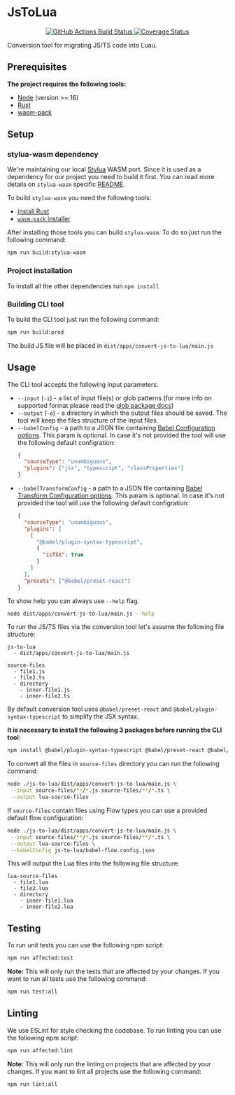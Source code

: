# JsToLua

<div align="center">
	<a href="https://github.com/Roblox/js-to-lua/actions?query=workflow%3AJS%20to%20Lua">
		<img src="https://github.com/Roblox/js-to-lua/workflows/JS%20to%20Lua/badge.svg" alt="GitHub Actions Build Status" />
	</a>
	<a href='https://coveralls.io/github/Roblox/js-to-lua'>
		<img src='https://coveralls.io/repos/github/Roblox/js-to-lua/badge.svg?branch=main&t=m3t6Rs' alt='Coverage Status' />
	</a>
</div>

Conversion tool for migrating JS/TS code into Luau.

## Prerequisites

**The project requires the following tools:**

- [Node](https://nodejs.org) (version >= 16)
- [Rust](https://www.rust-lang.org/tools/install)
- [wasm-pack](https://rustwasm.github.io/wasm-pack/installer/)

## Setup

### stylua-wasm dependency

We're maintaining our local [Stylua](https://github.com/JohnnyMorganz/StyLua) WASM port. Since it is used as a dependency for our project you need to build it first.
You can read more details on `stylua-wasm` specific [README](libs/stylua-wasm/README.md).

To build `stylua-wasm` you need the following tools:

- [install Rust](https://www.rust-lang.org/tools/install)
- [`wasm-pack` installer](https://rustwasm.github.io/wasm-pack/installer/)

After installing those tools you can build `stylua-wasm`. To do so just run the following command:

```bash
npm run build:stylua-wasm
```

### Project installation

To install all the other dependencies run `npm install`

### Building CLI tool

To build the CLI tool just run the following command:

```bash
npm run build:prod
```

The build JS file will be placed in `dist/apps/convert-js-to-lua/main.js`

## Usage

The CLI tool accepts the following input parameters:

- `--input` (`-i`) - a list of input file(s) or glob patterns (for more info on supported format please read the [glob package docs](https://github.com/isaacs/node-glob#readme))
- `--output` (`-o`) - a directory in which the output files should be saved. The tool will keep the files structure of the input files.
- `--babelConfig` - a path to a JSON file containing [Babel Configuration options](https://babeljs.io/docs/en/configuration). This param is optional. In case it's not provided the tool will use the following default configration:
  ```json
  {
    "sourceType": "unambiguous",
    "plugins": ["jsx", "typescript", "classProperties"]
  }
  ```
- `--babelTransformConfig` - a path to a JSON file containing [Babel Transform Configuration options](https://babeljs.io/docs/en/configuration). This param is optional. In case it's not provided the tool will use the following default configration:
  ```json
  {
    "sourceType": "unambiguous",
    "plugins": [
      [
        "@babel/plugin-syntax-typescript",
        {
          "isTSX": true
        }
      ]
    ],
    "presets": ["@babel/preset-react"]
  }
  ```

To show help you can always use `--help` flag.

```bash
node dist/apps/convert-js-to-lua/main.js --help
```

To run the JS/TS files via the conversion tool let's assume the following file structure:

```
js-to-lua
  - dist/apps/convert-js-to-lua/main.js

source-files
  - file1.js
  - file2.ts
  - directory
    - inner-file1.js
    - inner-file2.ts
```

By default conversion tool uses `@babel/preset-react` and `@babel/plugin-syntax-typescript` to simplify the JSX syntax.

**It is necessary to install the following 3 packages before running the CLI tool:**

```bash
npm install @babel/plugin-syntax-typescript @babel/preset-react @babel/core
```

To convert all the files in `source-files` directory you can run the following command:

```bash
node ./js-to-lua/dist/apps/convert-js-to-lua/main.js \
 --input source-files/**/*.js source-files/**/*.ts \
 --output lua-source-files
```

If `source-files` contain files using Flow types you can use a provided default flow configuration:

```bash
node ./js-to-lua/dist/apps/convert-js-to-lua/main.js \
 --input source-files/**/*.js source-files/**/*.ts \
 --output lua-source-files \
 --babelConfig js-to-lua/babel-flow.config.json
```

This will output the Lua files into the following file structure:

```
lua-source-files
  - file1.lua
  - file2.lua
  - directory
    - inner-file1.lua
    - inner-file2.lua
```

## Testing

To run unit tests you can use the following npm script:

```bash
npm run affected:test
```

**Note:** This will only run the tests that are affected by your changes. If you want to run all tests use the following command:

```bash
npm run test:all
```

## Linting

We use ESLint for style checking the codebase. To run linting you can use the following npm script:

```bash
npm run affected:lint
```

**Note:** This will only run the linting on projects that are affected by your changes. If you want to lint all projects use the following command:

```bash
npm run lint:all
```
